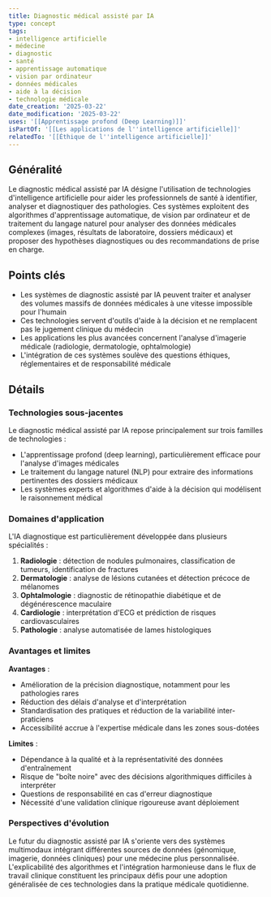 ```yaml
---
title: Diagnostic médical assisté par IA
type: concept
tags:
- intelligence artificielle
- médecine
- diagnostic
- santé
- apprentissage automatique
- vision par ordinateur
- données médicales
- aide à la décision
- technologie médicale
date_creation: '2025-03-22'
date_modification: '2025-03-22'
uses: '[[Apprentissage profond (Deep Learning)]]'
isPartOf: '[[Les applications de l''intelligence artificielle]]'
relatedTo: '[[Éthique de l''intelligence artificielle]]'
---
```

## Généralité

Le diagnostic médical assisté par IA désigne l'utilisation de technologies d'intelligence artificielle pour aider les professionnels de santé à identifier, analyser et diagnostiquer des pathologies. Ces systèmes exploitent des algorithmes d'apprentissage automatique, de vision par ordinateur et de traitement du langage naturel pour analyser des données médicales complexes (images, résultats de laboratoire, dossiers médicaux) et proposer des hypothèses diagnostiques ou des recommandations de prise en charge.

## Points clés

- Les systèmes de diagnostic assisté par IA peuvent traiter et analyser des volumes massifs de données médicales à une vitesse impossible pour l'humain
- Ces technologies servent d'outils d'aide à la décision et ne remplacent pas le jugement clinique du médecin
- Les applications les plus avancées concernent l'analyse d'imagerie médicale (radiologie, dermatologie, ophtalmologie)
- L'intégration de ces systèmes soulève des questions éthiques, réglementaires et de responsabilité médicale

## Détails

### Technologies sous-jacentes

Le diagnostic médical assisté par IA repose principalement sur trois familles de technologies :
- L'apprentissage profond (deep learning), particulièrement efficace pour l'analyse d'images médicales
- Le traitement du langage naturel (NLP) pour extraire des informations pertinentes des dossiers médicaux
- Les systèmes experts et algorithmes d'aide à la décision qui modélisent le raisonnement médical

### Domaines d'application

L'IA diagnostique est particulièrement développée dans plusieurs spécialités :

1. **Radiologie** : détection de nodules pulmonaires, classification de tumeurs, identification de fractures
2. **Dermatologie** : analyse de lésions cutanées et détection précoce de mélanomes
3. **Ophtalmologie** : diagnostic de rétinopathie diabétique et de dégénérescence maculaire
4. **Cardiologie** : interprétation d'ECG et prédiction de risques cardiovasculaires
5. **Pathologie** : analyse automatisée de lames histologiques

### Avantages et limites

**Avantages** :
- Amélioration de la précision diagnostique, notamment pour les pathologies rares
- Réduction des délais d'analyse et d'interprétation
- Standardisation des pratiques et réduction de la variabilité inter-praticiens
- Accessibilité accrue à l'expertise médicale dans les zones sous-dotées

**Limites** :
- Dépendance à la qualité et à la représentativité des données d'entraînement
- Risque de "boîte noire" avec des décisions algorithmiques difficiles à interpréter
- Questions de responsabilité en cas d'erreur diagnostique
- Nécessité d'une validation clinique rigoureuse avant déploiement

### Perspectives d'évolution

Le futur du diagnostic assisté par IA s'oriente vers des systèmes multimodaux intégrant différentes sources de données (génomique, imagerie, données cliniques) pour une médecine plus personnalisée. L'explicabilité des algorithmes et l'intégration harmonieuse dans le flux de travail clinique constituent les principaux défis pour une adoption généralisée de ces technologies dans la pratique médicale quotidienne.